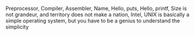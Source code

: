 Preprocessor, Compiler, Assembler, Name, Hello, puts, Hello, printf,  Size is not grandeur, and territory does not make a nation, Intel,  UNIX is basically a simple operating system, but you have to be a genius to understand the simplicity
